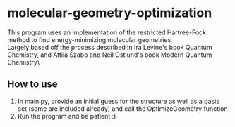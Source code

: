 # molecular-geometry-optimization
This program uses an implementation of the restricted Hartree-Fock method to find energy-minimizing molecular geometries\
Largely based off the process described in Ira Levine's book Quantum Chemistry, and Attila Szabo and Neil Ostlund's book Modern Quantum Chemistry\

## How to use

1. In main.py, provide an initial guess for the structure as well as a basis set (some are included already) and call the OptimizeGeometry function
2. Run the program and be patient :)
